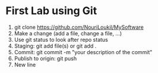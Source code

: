 # First Lab using Git

1. git clone https://github.com/NouriLoukil/MySoftware
2. Make a change (add a file, change a file, ...)
3. Use git status to look after repo status
4. Staging: git add file(s) or git add .
5. Commit: git commit -m "your description of the commit"
6. Publish to origin: git push
7. New line
